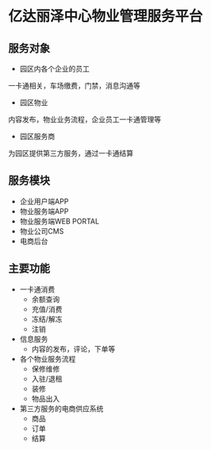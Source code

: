 # 亿达丽泽中心物业管理服务平台

## 服务对象

* 园区内各个企业的员工

一卡通相关，车场缴费，门禁，消息沟通等

* 园区物业

内容发布，物业业务流程，企业员工一卡通管理等

* 园区服务商

为园区提供第三方服务，通过一卡通结算

## 服务模块

* 企业用户端APP
* 物业服务端APP
* 物业服务端WEB PORTAL
* 物业公司CMS
* 电商后台

## 主要功能

* 一卡通消费
  * 余额查询
  * 充值/消费
  * 冻结/解冻
  * 注销
* 信息服务
  * 内容的发布，评论，下单等
* 各个物业服务流程
  * 保修维修
  * 入驻/退租
  * 装修
  * 物品出入
* 第三方服务的电商供应系统
  * 商品
  * 订单
  * 结算



